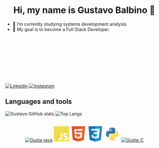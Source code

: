## <h1 align = "center">Hi, my name is Gustavo Balbino 👋</h1>

- 🌱 I’m currently studying systems development analysis
- 🎯 My goal is to become a Full Stack Developer.


<br>
<br>
<br>
<br>
<br>
<br>
<br>
<br>


[![Linkedin](https://img.shields.io/badge/LinkedIn-0077B5?style=for-the-badge&logo=linkedin&logoColor=white)](https://www.linkedin.com/in/gustavo-balbino-654bb8197/)
[![Instagram](https://img.shields.io/badge/Instagram-E4405F?style=for-the-badge&logo=instagram&logoColor=white)](https://www.instagram.com/gustvobal/)

## Languages and tools






![Gustavo GitHub stats](https://github-readme-stats.vercel.app/api?username=Balbinao&show_icons=true&theme=dracula)    ![Top Langs](https://github-readme-stats.vercel.app/api/top-langs/?username=balbinao&layout=compact&theme=dracula)

<div style="display: inline_block" align = "center"><br>
  <a href = "https://developer.mozilla.org/en-US/docs/Glossary/Java"><img alt = "Gusta-java" height = "50" width = "50" src="https://cdn.jsdelivr.net/gh/devicons/devicon@latest/icons/java/java-original-wordmark.svg"></a>
  <a href = "https://developer.mozilla.org/en-US/docs/Web/JavaScript"><img alt="Gusta-Js" height="50" width="50" src="https://raw.githubusercontent.com/devicons/devicon/master/icons/javascript/javascript-plain.svg"></a>
  <a href = "https://developer.mozilla.org/en-US/docs/Web/HTML"><img alt="Gusta-HTML" height="50" width="50" src="https://raw.githubusercontent.com/devicons/devicon/master/icons/html5/html5-original.svg"></a>
  <a href = "https://developer.mozilla.org/en-US/docs/Web/CSS"><img alt="Gusta-CSS" height="50" width="50" src="https://raw.githubusercontent.com/devicons/devicon/master/icons/css3/css3-original.svg"></a>
  <a href = "https://developer.mozilla.org/en-US/docs/Glossary/Python"><img alt="Gusta-Python" height="50" width="50" src="https://raw.githubusercontent.com/devicons/devicon/master/icons/python/python-original.svg"></a>
  <a href = "https://www.cprogramming.com/"><img alt = "Gusta-C" height = "50" width = "50" src="https://cdn.jsdelivr.net/gh/devicons/devicon@latest/icons/c/c-original.svg"></a>
</div>
